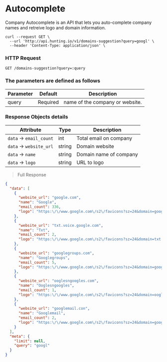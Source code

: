 # Autocomplete

Company Autocomplete is an API that lets you auto-complete company names and retreive logo and domain information.

```shell
curl --request GET \
  --url 'http://api.hunting.io/v1/domains-suggestion?query=googl' \
  --header 'Content-Type: application/json' \
```

### HTTP Request

`GET /domains-suggestion?query=:query`

### The parameters are defined as follows

| Parameter | Default  | Description                     |
| --------- | -------- | ------------------------------- |
| query     | Required | name of the company or website. |

### Response Objects details

| Attribute               | Type   | Description            |
| ----------------------- | ------ | ---------------------- |
| `data` -> `email_count` | int    | Total email on company |
| `data` -> `website_url` | string | Domain website         |
| `data` -> `name`        | string | Domain name of company |
| `data` -> `logo`        | string | URL to logo            |

> Full Response

```json
{
  "data": [
    {
      "website_url": "google.com",
      "name": "Google",
      "email_count": 336,
      "logo": "https:\/\/www.google.com\/s2\/favicons?sz=24&domain=google.com"
    },
    {
      "website_url": "txt.voice.google.com",
      "name": "Txt",
      "email_count": 2,
      "logo": "https:\/\/www.google.com\/s2\/favicons?sz=24&domain=txt.voice.google.com"
    },
    {
      "website_url": "googlegroups.com",
      "name": "Googlegroups",
      "email_count": 5,
      "logo": "https:\/\/www.google.com\/s2\/favicons?sz=24&domain=googlegroups.com"
    },
    {
      "website_url": "ooglesngoogles.com",
      "name": "Ooglesngoogles",
      "email_count": 1,
      "logo": "https:\/\/www.google.com\/s2\/favicons?sz=24&domain=ooglesngoogles.com"
    },
    {
      "website_url": "googlemail.con",
      "name": "Googlemail",
      "email_count": 2,
      "logo": "https:\/\/www.google.com\/s2\/favicons?sz=24&domain=googlemail.con"
    }
  ],
  "meta": {
    "limit": null,
    "query": "googl"
  }
}
```
